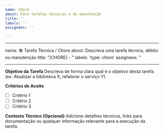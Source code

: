 ```yaml
---
name: Chore
about: Para tarefas técnicas e de manutenção
title: ''
labels: ''
assignees: ''

---
```


---
name: 🛠️ Tarefa Técnica / Chore
about: Descreva uma tarefa técnica, débito ou manutenção
title: "[CHORE] - "
labels: 'type: chore'
assignees: ''

---

**Objetivo da Tarefa**
Descreva de forma clara qual é o objetivo desta tarefa. (ex: Atualizar a biblioteca X, refatorar o serviço Y).

**Critérios de Aceite**
- [ ] Critério 1
- [ ] Critério 2
- [ ] Critério 3

**Contexto Técnico (Opcional)**
Adicione detalhes técnicos, links para documentação ou qualquer informação relevante para a execução da tarefa.
